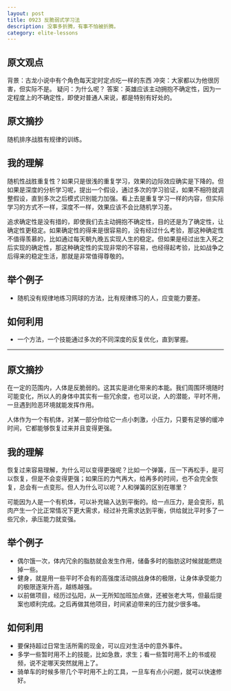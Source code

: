```yaml
---
layout: post
title: 0923 反脆弱式学习法
description: 没事多折腾，有事不怕被折腾。
category: elite-lessons
---
```


## 原文观点
背景：古龙小说中有个角色每天定时定点吃一样的东西
冲突：大家都以为他很厉害，但实际不是。
疑问：为什么呢？
答案：英雄应该主动拥抱不确定性，因为一定程度上的不确定性，即使对普通人来说，都是特别有好处的。

## 原文摘抄
随机排序战胜有规律的训练。

## 我的理解
随机性战胜重复性？如果只是很浅的重复学习，效果的边际效应确实是下降的。但如果是深度的分析学习呢，提出一个假设，通过多次的学习验证，如果不相符就调整假设，直到多次之后模式识别能力加强。看上去是重复学习一样的内容，但实际学习的方式不一样，深度不一样，效果应该不会比随机学习差。

追求确定性是没有措的，即使我们去主动拥抱不确定性，目的还是为了确定性，让确定性更稳定。如果确定性的得来是很容易的，没有经过什么考验，那这种确定性不值得羡慕的，比如通过每天朝九晚五实现人生的稳定。但如果是经过出生入死之后实现的确定性，那这种确定性的实现非常的不容易，也经得起考验，比如战争之后得来的稳定生活，那就是非常值得尊敬的。

## 举个例子
- 随机没有规律地练习网球的方法，比有规律练习的人，应变能力要差。

## 如何利用
- 一个方法，一个技能通过多次的不同深度的反复优化，直到掌握。

----

## 原文摘抄
在一定的范围内，人体是反脆弱的。这其实是进化带来的本能。我们周围环境随时可能变化，所以人的身体中其实有一些冗余度，也可以说，人的潜能，平时不用，一旦遇到险恶环境就能发挥作用。

人体作为一个有机体，对某一部分你给它一点小刺激，小压力，只要有足够的缓冲时间，它都能够恢复过来并且变得更强。

## 我的理解
恢复过来容易理解，为什么可以变得更强呢？比如一个弹簧，压一下再松手，是可以恢复，但是不会变得更强；如果压的力气再大，给再多的时间，也不会完全恢复，总会有一点变形。但人为什么可以呢？人和弹簧的区别在哪里？

可能因为人是一个有机体，可以补充输入达到平衡的。给一点压力，是会变形，肌肉产生一个比正常情况下更大需求，经过补充需求达到平衡，供给就比平时多了一些冗余，承压能力就变强。

## 举个例子
- 偶尔饿一次，体内冗余的脂肪就会发生作用，储备多时的脂肪这时候就能燃烧掉一些。
- 健身，就是用一些平时不会有的高强度活动挑战身体的极限，让身体承受能力的极限逐渐升高，越练越强。
- 以前做项目，经历过弘阳，从一无所知加班加点做，还被张老大骂，但最后提案也顺利完成。之后再做其他项目，时间紧迫带来的压力就少很多咯。

## 如何利用
- 要保持超过日常生活所需的现金，可以应对生活中的意外事件。
- 多学一些暂时用不上的技能，比如急救，求生；看一些暂时用不上的书或视频，说不定哪天突然就用上了。
- 骑单车的时候多带几个平时用不上的工具，一旦车有点小问题，就可以快速修好。

